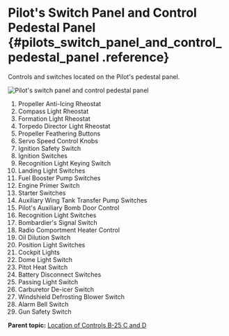 # Pilot's Switch Panel and Control Pedestal Panel {#pilots_switch_panel_and_control_pedestal_panel .reference}

Controls and switches located on the Pilot's pedestal panel.

 ![Pilot's switch panel and control pedestal panel](../images/pilots_switch_panel_and_control_pedestal_panel.png) 

1.  Propeller Anti-Icing Rheostat
2.  Compass Light Rheostat
3.  Formation Light Rheostat
4.  Torpedo Director Light Rheostat
5.  Propeller Feathering Buttons
6.  Servo Speed Control Knobs
7.  Ignition Safety Switch
8.  Ignition Switches
9.  Recognition Light Keying Switch
10. Landing Light Switches
11. Fuel Booster Pump Switches
12. Engine Primer Switch
13. Starter Switches
14. Auxiliary Wing Tank Transfer Pump Switches
15. Pilot's Auxiliary Bomb Door Control
16. Recognition Light Switches
17. Bombardier's Signal Switch
18. Radio Comportment Heater Control
19. Oil Dilution Switch
20. Position Light Switches
21. Cockpit Lights
22. Dome Light Switch
23. Pitot Heat Switch
24. Battery Disconnect Switches
25. Passing Light Switch
26. Carburetor De-icer Switch
27. Windshield Defrosting Blower Switch
28. Alarm Bell Switch
29. Gun Safety Switch

**Parent topic:** [Location of Controls B-25 C and D](../topics/location_of_controls_b_25_c_and_d.md)

